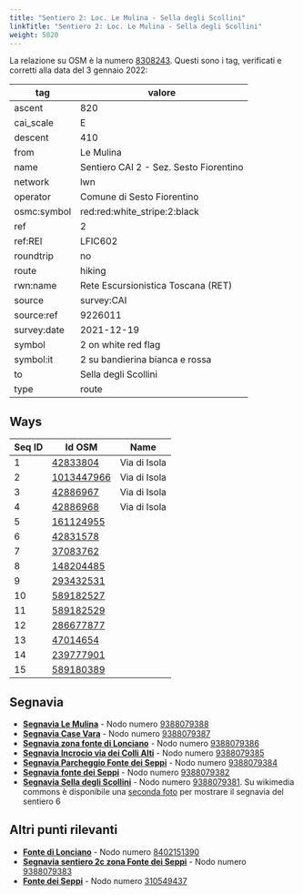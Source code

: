 ```yaml
---
title: "Sentiero 2: Loc. Le Mulina - Sella degli Scollini"
linkTitle: "Sentiero 2: Loc. Le Mulina - Sella degli Scollini"
weight: 5020
---
```


La relazione su OSM è la numero [8308243]. Questi sono i tag, verificati e corretti alla data del 3 gennaio 2022:

| tag         | valore                                 |
|-------------|----------------------------------------|
| ascent      | 820                                    |
| cai_scale   | E                                      |
| descent     | 410                                    |
| from        | Le Mulina                              |
| name        | Sentiero CAI 2 - Sez. Sesto Fiorentino |
| network     | lwn                                    |
| operator    | Comune di Sesto Fiorentino             |
| osmc:symbol | red:red:white_stripe:2:black           |
| ref         | 2                                      |
| ref:REI     | LFIC602                                |
| roundtrip   | no                                     |
| route       | hiking                                 |
| rwn:name    | Rete Escursionistica Toscana (RET)     |
| source      | survey:CAI                             |
| source:ref  |9226011                                 |
| survey:date | 2021-12-19                             |
| symbol      | 2 on white red flag                    |
| symbol:it   | 2 su bandierina bianca e rossa         |
| to          | Sella degli Scollini                   |
| type        | route                                  |

## Ways

| Seq ID | Id OSM       | Name         |
|--------|--------------|--------------|
|  1     | [42833804]   | Via di Isola |
|  2     | [1013447966] | Via di Isola |
|  3     | [42886967]   | Via di Isola |
|  4     | [42886968]   | Via di Isola |
|  5     | [161124955]  |              |
|  6     | [42831578]   |              |
|  7     | [37083762]   |              |
|  8     | [148204485]  |              |
|  9     | [293432531]  |              |
| 10     | [589182527]  |              |
| 11     | [589182529]  |              |
| 12     | [286677877]  |              |
| 13     | [47014654]   |              |
| 14     | [239777901]  |              |
| 15     | [589180389]  |              |

## Segnavia

- **[Segnavia Le Mulina]** - Nodo numero [9388079388]
- **[Segnavia Case Vara]** - Nodo numero [9388079387]
- **[Segnavia zona fonte di Lonciano]** - Nodo numero [9388079386]
- **[Segnavia Incrocio via dei Colli Alti]** - Nodo numero [9388079385]
- **[Segnavia Parcheggio Fonte dei Seppi]** - Nodo numero [9388079384]
- **[Segnavia fonte dei Seppi]** - Nodo numero [9388079382]
- **[Segnavia Sella degli Scollini]** - Nodo numero [9388079381]. Su wikimedia commons è disponibile una [seconda foto] per mostrare il segnavia del sentiero 6

## Altri punti rilevanti

- **[Fonte di Lonciano]** - Nodo numero [8402151390]
- **[Segnavia sentiero 2c zona Fonte dei Seppi]** - Nodo numero [9388079383]
- **[Fonte dei Seppi]** - Nodo numero [310549437]

[8308243]:https://www.openstreetmap.org/relation/8308243

[42833804]:https://www.openstreetmap.org/way/42833804
[1013447966]:https://www.openstreetmap.org/way/1013447966
[42886967]:https://www.openstreetmap.org/way/42886967
[42886968]:https://www.openstreetmap.org/way/42886968
[161124955]:https://www.openstreetmap.org/way/161124955
[42831578]:https://www.openstreetmap.org/way/42831578
[37083762]:https://www.openstreetmap.org/way/37083762
[148204485]:https://www.openstreetmap.org/way/148204485
[293432531]:https://www.openstreetmap.org/way/293432531
[589182527]:https://www.openstreetmap.org/way/589182527
[589182529]:https://www.openstreetmap.org/way/589182529
[286677877]:https://www.openstreetmap.org/way/286677877
[47014654]:https://www.openstreetmap.org/way/47014654
[239777901]:https://www.openstreetmap.org/way/239777901
[589180389]:https://www.openstreetmap.org/way/589180389

[Segnavia Le Mulina]:https://commons.wikimedia.org/wiki/File:Segnavia_Sentieri_2_e_1b_-_Monte_Morello_-_loc._Le_Mulina.jpg
[Segnavia Case Vara]:https://commons.wikimedia.org/wiki/File:Segnavia_sentiero_2_-_Monte_Morello_-_Case_Vara.jpg
[Segnavia zona fonte di Lonciano]:https://commons.wikimedia.org/wiki/File:Segnavia_sentiero_2_-_Monte_Morello_-_Zona_Fonte_di_Lonciano.jpg
[Segnavia Incrocio via dei Colli Alti]:https://commons.wikimedia.org/wiki/File:Segnavia_sentiero_2_-_Monte_Morello_-_Incrocio_Via_dei_Colli_Alti.jpg
[Segnavia Parcheggio Fonte dei Seppi]:https://commons.wikimedia.org/wiki/File:Segnavia_Sentiero_2_-_Monte_Morello_-_Parcheggio_Fonte_dei_Seppi.jpg
[Segnavia fonte dei Seppi]:https://commons.wikimedia.org/wiki/File:Segnavia_sentiero_2_-_Monte_Morello_-_Fonte_dei_Seppi.jpg
[Segnavia Sella degli Scollini]:https://commons.wikimedia.org/wiki/File:Segnavia_Sella_degli_Scollini_-_Monte_Morello.jpg
[Seconda foto]:https://commons.wikimedia.org/wiki/File:Segnavia_Sella_degli_Scollini_-_Monte_Morello_(2).jpg

[Fonte di Lonciano]:https://commons.wikimedia.org/wiki/File:Monte_Morello_-_Fonte_di_Lonciano.jpg
[Segnavia sentiero 2c zona Fonte dei Seppi]:https://commons.wikimedia.org/wiki/File:Segnavia_sentiero_2c_-_Monte_Morello_-_Zona_Fonte_dei_Seppi.jpg
[Fonte dei Seppi]:https://commons.wikimedia.org/wiki/File:Fonte_dei_Seppi.jpg


[9388079388]:https://www.openstreetmap.org/node/9388079388
[9388079387]:https://www.openstreetmap.org/node/9388079387
[9388079386]:https://www.openstreetmap.org/node/9388079386
[9388079385]:https://www.openstreetmap.org/node/9388079385
[9388079384]:https://www.openstreetmap.org/node/9388079384
[9388079382]:https://www.openstreetmap.org/node/9388079382
[9388079381]:https://www.openstreetmap.org/node/9388079381
[9321452202]:https://www.openstreetmap.org/node/9321452202
[9321456995]:https://www.openstreetmap.org/node/9321456995
[9322404821]:https://www.openstreetmap.org/node/9322404821

[8402151390]:https://www.openstreetmap.org/node/8402151390
[9388079383]:https://www.openstreetmap.org/node/9388079383
[310549437]:https://www.openstreetmap.org/node/310549437



